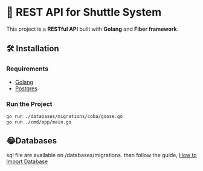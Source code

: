 # 🚐 REST API for Shuttle System  

This project is a **RESTful API** built with **Golang** and **Fiber framework**.  

## 🛠 Installation  

### Requirements  
- [Golang](https://go.dev/doc/install)
- [Postgres](https://www.postgresql.org/)

### Run the Project  
```sh
go run ./databases/migrations/coba/goose.go
go run ./cmd/app/main.go
```

## 😂Databases
sql file are available on /databases/migrations.
than follow the guide,
[How to Import Database](https://www.heidisql.com/forum.php?t=18794#google_vignette) 